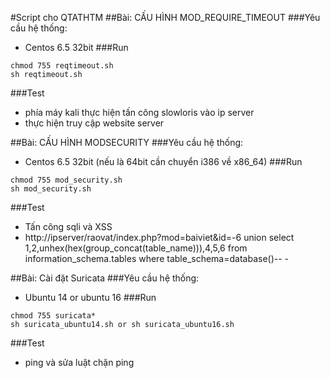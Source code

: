 #Script cho QTATHTM
##Bài: CẤU HÌNH MOD_REQUIRE_TIMEOUT 
###Yêu cầu hệ thống:
- Centos 6.5 32bit
###Run
```
chmod 755 reqtimeout.sh
sh reqtimeout.sh
```
###Test
- phía máy kali thực hiện tấn công slowloris vào ip server
- thực hiện truy cập website server

##Bài: CẤU HÌNH MODSECURITY 
###Yêu cầu hệ thống:
- Centos 6.5 32bit (nếu là 64bit cần chuyển i386 về x86_64)
###Run
```
chmod 755 mod_security.sh
sh mod_security.sh
```
###Test
- Tấn công sqli và XSS
- http://ipserver/raovat/index.php?mod=baiviet&id=-6 union select 1,2,unhex(hex(group_concat(table_name))),4,5,6 from information_schema.tables where table_schema=database()-- -

##Bài: Cài đặt Suricata
###Yêu cầu hệ thống:
- Ubuntu 14 or ubuntu 16
###Run
```
chmod 755 suricata*
sh suricata_ubuntu14.sh or sh suricata_ubuntu16.sh
```
###Test
- ping và sửa luật chặn ping
